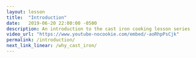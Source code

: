 ```yaml
---
layout: lesson
title:  "Introduction"
date:   2019-06-20 22:00:00 -0500
description: An introduction to the cast iron cooking lesson series
video_url: "https://www.youtube-nocookie.com/embed/-aoRhpPsCjk"
permalink: /introduction/
next_link_linear: /why_cast_iron/
---
```


